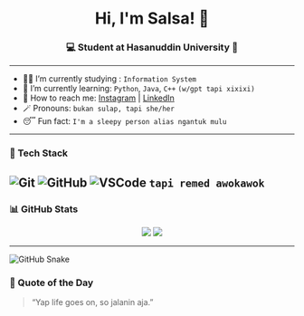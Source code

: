 <h1 align="center">Hi, I'm Salsa! 👋</h1>
<h3 align="center">💻 Student at Hasanuddin University 🏢</h3>




---

- 👩‍🎓 I’m currently studying : `Information System` 
- 🌱 I’m currently learning: `Python`, `Java`, `C++` `(w/gpt tapi xixixi)`
- 📱 How to reach me: [Instagram](https://instagram.com/nslsabilaaa_) | [LinkedIn](https://www.linkedin.com/in/nabila-salsabila-964511358?utm_source=share&utm_campaign=share_via&utm_content=profile&utm_medium=android_app)
- 🪄 Pronouns: `bukan sulap, tapi she/her`
- 😴 Fun fact: `I'm a sleepy person alias ngantuk mulu`

---

### 🧰 Tech Stack
![Git](https://img.shields.io/badge/Git-F05032?style=for-the-badge&logo=git&logoColor=white)
![GitHub](https://img.shields.io/badge/GitHub-181717?style=for-the-badge&logo=github&logoColor=white)
![VSCode](https://img.shields.io/badge/VS%20Code-007ACC?style=for-the-badge&logo=visual-studio-code&logoColor=white)
`tapi remed awokawok`
---

### 📊 GitHub Stats
<p align="center">
  <img src="https://github-readme-stats.vercel.app/api?username=nabilasalsabilaa&show_icons=true&theme=radical" />
  <img src="https://github-readme-stats.vercel.app/api/top-langs/?username=nabilasalsabilaa&layout=compact&theme=radical" />
</p>

---

![GitHub Snake](https://github.com/nabilasalsabilaaa/nabilasalsabilaaa/blob/output/github-contribution-grid-snake.gif?raw=true)


### 🎯 Quote of the Day
> “Yap life goes on, so jalanin aja.” 
